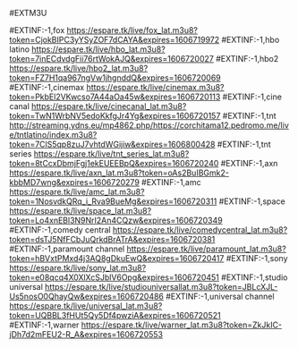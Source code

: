 #EXTM3U

#EXTINF:-1,fox
https://espare.tk/live/fox_lat.m3u8?token=CjokBIPC3yYSyZOF7dCAYA&expires=1606719972
#EXTINF:-1,hbo latino
https://espare.tk/live/hbo_lat.m3u8?token=7inECdvdgFii76rtWokAJQ&expires=1606720027
#EXTINF:-1,hbo2
https://espare.tk/live/hbo2_lat.m3u8?token=FZ7H1qa967ngVw1jhgnddQ&expires=1606720069
#EXTINF:-1,cinemax
https://espare.tk/live/cinemax.m3u8?token=PkbEl2VKwcso7A44aOa45w&expires=1606720113
#EXTINF:-1,cine canal
https://espare.tk/live/cinecanal_lat.m3u8?token=TwN1WrbNV5edoKkfgJr4Yg&expires=1606720157
#EXTINF:-1,tnt 
http://streaming.ydns.eu/mp4862.php/https://corchitama12.pedromo.me/live/tntlatino/index.m3u8?token=7ClS5qp8zuJ7vhtdWGijiw&expires=1606800428
#EXTINF:-1,tnt series
https://espare.tk/live/tnt_series_lat.m3u8?token=8tCcxDbmjFgj1ekEUEEBpQ&expires=1606720240
#EXTINF:-1,axn
https://espare.tk/live/axn_lat.m3u8?token=oAs2BuIBGmk2-kbbMD7wng&expires=1606720279
#EXTINF:-1,amc
https://espare.tk/live/amc_lat.m3u8?token=1NosvdkQRq_i_Rva9BueMg&expires=1606720311
#EXTINF:-1,space
https://espare.tk/live/space_lat.m3u8?token=Lo4xnEBl3N9NrI2An4CQzw&expires=1606720349
#EXTINF:-1,comedy central
https://espare.tk/live/comedycentral_lat.m3u8?token=dsTJ5NfFCbJuQrkdBrATrA&expires=1606720381
#EXTINF:-1,paramount channel
https://espare.tk/live/paramount_lat.m3u8?token=hBVxtPMxd4j3AQ8gDkuEwQ&expires=1606720417
#EXTINF:-1,sony
https://espare.tk/live/sony_lat.m3u8?token=e08qcq4X0XlXcSJblV6Opg&expires=1606720451
#EXTINF:-1,studio universal
https://espare.tk/live/studiouniversallat.m3u8?token=JBLcXJL-Us5nosO0QhayQw&expires=1606720486
#EXTINF:-1,universal channel
https://espare.tk/live/universal_lat.m3u8?token=UQBBL3fHUt5Qy5Df4pwziA&expires=1606720521
#EXTINF:-1,warner 
https://espare.tk/live/warner_lat.m3u8?token=ZkJkIC-jDh7d2mFEU2-R_A&expires=1606720553


